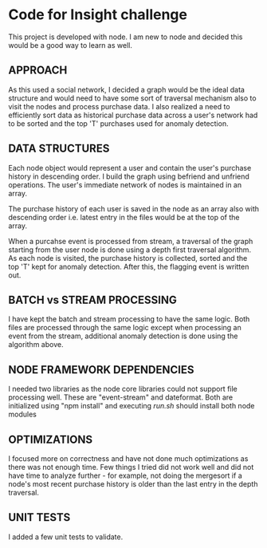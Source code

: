 # Code for Insight challenge

This project is developed with node. I am new to node and decided this would be a good way to learn as well.

## APPROACH
As this used a social network, I decided a graph would be the ideal data structure and would need to have some sort of traversal mechanism also to visit the nodes and process purchase data. I also realized a need to efficiently sort data as historical purchase data across a user's network had to be sorted and the top 'T' purchases used for anomaly detection.


## DATA STRUCTURES
Each node object would represent a user and contain the user's purchase history in descending order. I build the graph using befriend and unfriend operations. The user's immediate network of nodes is maintained in an array.  

The purchase history of each user is saved in the node as an array also with descending order i.e. latest entry in the files would be at the top of the array. 

When a purcahse event is processed from stream, a traversal of the graph starting from the user node is done using a depth first traversal algorithm. As each node is visited, the purchase history is collected, sorted and the top 'T' kept for anomaly detection. After this, the flagging event is written out. 

## BATCH vs STREAM PROCESSING
I have kept the batch and stream processing to have the same logic. Both files are processed through the same logic except when processing an event from the stream, additional anomaly detection is done using the algorithm above.

## NODE FRAMEWORK DEPENDENCIES
I needed two libraries as the node core libraries could not support file processing well. These are "event-stream" and dateformat.  Both are initialized using "npm install" and executing *run.sh* should install both node modules

## OPTIMIZATIONS
I focused more on correctness and have not done much optimizations as there was not enough time. Few things I tried did not work well and did not have time to analyze further - for example, not doing the mergesort if a node's most recent purchase history is older than the last entry in the depth traversal.

## UNIT TESTS
I added a few unit tests to validate.


